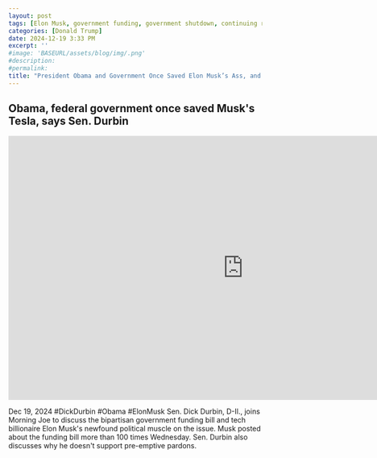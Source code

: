 ```yaml
---
layout: post
tags: [Elon Musk, government funding, government shutdown, continuing resolution, debt ceiling, Trump government disfunction, unelected governance, stopgap agreement, Tesla, Dick Durbin, politics,  MSNBC]
categories: [Donald Trump]
date: 2024-12-19 3:33 PM
excerpt: ''
#image: 'BASEURL/assets/blog/img/.png'
#description:
#permalink:
title: "President Obama and Government Once Saved Elon Musk’s Ass, and Tesla's"
---
```



## Obama, federal government once saved Musk's Tesla, says Sen. Durbin

<iframe width="932" height="524" src="https://www.youtube.com/embed/nzB-m-9Jci8" title="Obama, federal government once saved Musk&#39;s Tesla, says Sen. Durbin" frameborder="0" allow="accelerometer; autoplay; clipboard-write; encrypted-media; gyroscope; picture-in-picture; web-share" referrerpolicy="strict-origin-when-cross-origin" allowfullscreen></iframe>

Dec 19, 2024  #DickDurbin #Obama #ElonMusk
Sen. Dick Durbin, D-Il., joins Morning Joe to discuss the bipartisan government funding bill and tech billionaire Elon Musk's newfound political muscle on the issue. Musk posted about the funding bill more than 100 times Wednesday. Sen. Durbin also discusses why he doesn't support pre-emptive pardons.

